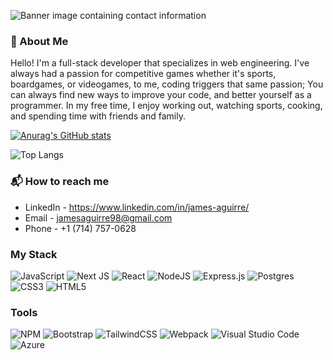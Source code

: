 ![Banner image containing contact information]([https://media.licdn.com/dms/image/D5616AQG6TJsB1i749A/profile-displaybackgroundimage-shrink_350_1400/0/1683735098656?](https://media.licdn.com/dms/image/D5616AQG6TJsB1i749A/profile-displaybackgroundimage-shrink_350_1400/0/1683735099037?e=1704931200&v=beta&t=DSLUO5KmSdPAIm0G2eXoTNj2tcSXTHaAKDniqtEZI04)e=1698883200&v=beta&t=sjyYEpbr4kvYib3efnrqLuFiPOtBmP64wn1sLoDWMe0)
### 💬 About Me
Hello! I'm a full-stack developer that specializes in web engineering.
I've always had a passion for competitive games whether it's sports, boardgames, or videogames, to me, coding triggers that same passion;
You can always find new ways to improve your code, and better yourself as a programmer. In my free time, I enjoy working out, watching sports, cooking, and spending time with friends and family.

[![Anurag's GitHub stats](https://github-readme-stats.vercel.app/api?username=james-aguirre&hide=stars,issues,contribs&theme=tokyonight)](https://github.com/anuraghazra/github-readme-stats&layout=compact)

![Top Langs](https://github-readme-stats.vercel.app/api/top-langs/?username=anuraghazra&layout=donut&theme=tokyonight)


### 📬 How to reach me
- LinkedIn - https://www.linkedin.com/in/james-aguirre/
- Email - jamesaguirre98@gmail.com
- Phone - +1 (714) 757-0628

### My Stack
![JavaScript](https://img.shields.io/badge/javascript-%23323330.svg?style=for-the-badge&logo=javascript&logoColor=%23F7DF1E)
![Next JS](https://img.shields.io/badge/Next-black?style=for-the-badge&logo=next.js&logoColor=white)
![React](https://img.shields.io/badge/react-%2320232a.svg?style=for-the-badge&logo=react&logoColor=%2361DAFB)
![NodeJS](https://img.shields.io/badge/node.js-6DA55F?style=for-the-badge&logo=node.js&logoColor=white)
![Express.js](https://img.shields.io/badge/express.js-%23404d59.svg?style=for-the-badge&logo=express&logoColor=%2361DAFB)
![Postgres](https://img.shields.io/badge/postgres-%23316192.svg?style=for-the-badge&logo=postgresql&logoColor=white)
![CSS3](https://img.shields.io/badge/css3-%231572B6.svg?style=for-the-badge&logo=css3&logoColor=white)
![HTML5](https://img.shields.io/badge/html5-%23E34F26.svg?style=for-the-badge&logo=html5&logoColor=white)

### Tools 
![NPM](https://img.shields.io/badge/NPM-%23CB3837.svg?style=for-the-badge&logo=npm&logoColor=white)
![Bootstrap](https://img.shields.io/badge/bootstrap-%238511FA.svg?style=for-the-badge&logo=bootstrap&logoColor=white)
![TailwindCSS](https://img.shields.io/badge/tailwindcss-%2338B2AC.svg?style=for-the-badge&logo=tailwind-css&logoColor=white)
![Webpack](https://img.shields.io/badge/webpack-%238DD6F9.svg?style=for-the-badge&logo=webpack&logoColor=black)
![Visual Studio Code](https://img.shields.io/badge/Visual%20Studio%20Code-0078d7.svg?style=for-the-badge&logo=visual-studio-code&logoColor=white)
![Azure](https://img.shields.io/badge/azure-%230072C6.svg?style=for-the-badge&logo=microsoftazure&logoColor=white)



<!--
**james-aguirre/james-aguirre** is a ✨ _special_ ✨ repository because its `README.md` (this file) appears on your GitHub profile.

Here are some ideas to get you started:

- 🔭 I’m currently working on ...
- 🌱 I’m currently learning ...
- 👯 I’m looking to collaborate on ...
- 🤔 I’m looking for help with ...
- 💬 Ask me about ...
- 📫 How to reach me: ...
- 😄 Pronouns: ...
- ⚡ Fun fact: ...
-->
